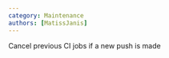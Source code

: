 ```yaml
---
category: Maintenance
authors: [MatissJanis]
---
```


Cancel previous CI jobs if a new push is made
